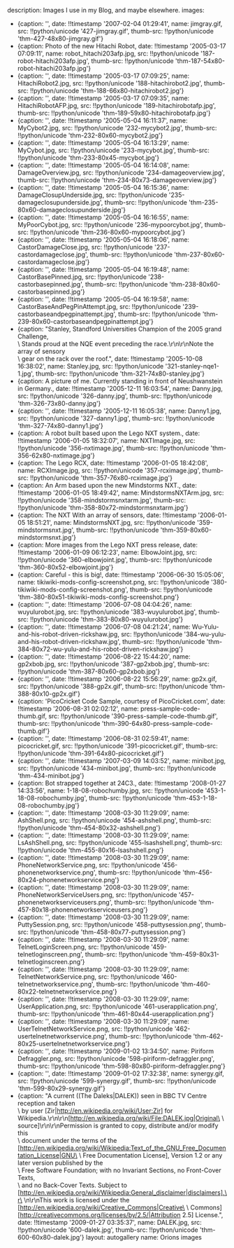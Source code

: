 description: Images I use in my Blog, and maybe elsewhere.
images:
- {caption: '', date: !!timestamp '2007-02-04 01:29:41', name: jimgray.gif, src: !!python/unicode '427-jimgray.gif',
  thumb-src: !!python/unicode 'thm-427-48x80-jimgray.gif'}
- {caption: Photo of the new Hitachi Robot, date: !!timestamp '2005-03-17 07:09:11',
  name: robot_hitachi203afp.jpg, src: !!python/unicode '187-robot-hitachi203afp.jpg',
  thumb-src: !!python/unicode 'thm-187-54x80-robot-hitachi203afp.jpg'}
- {caption: '', date: !!timestamp '2005-03-17 07:09:25', name: HitachiRobot2.jpg,
  src: !!python/unicode '188-hitachirobot2.jpg', thumb-src: !!python/unicode 'thm-188-66x80-hitachirobot2.jpg'}
- {caption: '', date: !!timestamp '2005-03-17 07:09:35', name: HitachiRobotAFP.jpg,
  src: !!python/unicode '189-hitachirobotafp.jpg', thumb-src: !!python/unicode 'thm-189-59x80-hitachirobotafp.jpg'}
- {caption: '', date: !!timestamp '2005-05-04 16:11:37', name: MyCybot2.jpg, src: !!python/unicode '232-mycybot2.jpg',
  thumb-src: !!python/unicode 'thm-232-80x60-mycybot2.jpg'}
- {caption: '', date: !!timestamp '2005-05-04 16:13:29', name: MyCybot.jpg, src: !!python/unicode '233-mycybot.jpg',
  thumb-src: !!python/unicode 'thm-233-80x45-mycybot.jpg'}
- {caption: '', date: !!timestamp '2005-05-04 16:14:08', name: DamageOverview.jpg,
  src: !!python/unicode '234-damageoverview.jpg', thumb-src: !!python/unicode 'thm-234-80x73-damageoverview.jpg'}
- {caption: '', date: !!timestamp '2005-05-04 16:15:36', name: DamageClosupUnderside.jpg,
  src: !!python/unicode '235-damageclosupunderside.jpg', thumb-src: !!python/unicode 'thm-235-80x60-damageclosupunderside.jpg'}
- {caption: '', date: !!timestamp '2005-05-04 16:16:55', name: MyPoorCybot.jpg, src: !!python/unicode '236-mypoorcybot.jpg',
  thumb-src: !!python/unicode 'thm-236-80x60-mypoorcybot.jpg'}
- {caption: '', date: !!timestamp '2005-05-04 16:18:06', name: CastorDamageClose.jpg,
  src: !!python/unicode '237-castordamageclose.jpg', thumb-src: !!python/unicode 'thm-237-80x60-castordamageclose.jpg'}
- {caption: '', date: !!timestamp '2005-05-04 16:19:48', name: CastorBasePinned.jpg,
  src: !!python/unicode '238-castorbasepinned.jpg', thumb-src: !!python/unicode 'thm-238-80x60-castorbasepinned.jpg'}
- {caption: '', date: !!timestamp '2005-05-04 16:19:58', name: CastorBaseAndPegPinAttempt.jpg,
  src: !!python/unicode '239-castorbaseandpegpinattempt.jpg', thumb-src: !!python/unicode 'thm-239-80x60-castorbaseandpegpinattempt.jpg'}
- {caption: "Stanley, Standford Universities Champion of the 2005 grand Challenge,\
    \ Stands proud at the NQE event preceding the race.\r\n\r\nNote the array of sensory\
    \ gear on the rack over the roof.", date: !!timestamp '2005-10-08 16:38:02', name: Stanley.jpg,
  src: !!python/unicode '321-stanley-nqe1-1.jpg', thumb-src: !!python/unicode 'thm-321-74x80-stanley.jpg'}
- {caption: A picture of me. Currently standing in front of Neushwanstein in Germany.,
  date: !!timestamp '2005-12-11 16:03:54', name: Danny.jpg, src: !!python/unicode '326-danny.jpg',
  thumb-src: !!python/unicode 'thm-326-73x80-danny.jpg'}
- {caption: '', date: !!timestamp '2005-12-11 16:05:38', name: Danny1.jpg, src: !!python/unicode '327-danny1.jpg',
  thumb-src: !!python/unicode 'thm-327-74x80-danny1.jpg'}
- {caption: A robot built based upon the Lego NXT system., date: !!timestamp '2006-01-05
    18:32:07', name: NXTImage.jpg, src: !!python/unicode '356-nxtimage.jpg', thumb-src: !!python/unicode 'thm-356-62x80-nxtimage.jpg'}
- {caption: The Lego RCX, date: !!timestamp '2006-01-05 18:42:08', name: RCXImage.jpg,
  src: !!python/unicode '357-rcximage.jpg', thumb-src: !!python/unicode 'thm-357-76x80-rcximage.jpg'}
- {caption: An Arm based upon the new Mindstorms NXT., date: !!timestamp '2006-01-05
    18:49:42', name: MindstormsNXTArm.jpg, src: !!python/unicode '358-mindstormsnxtarm.jpg',
  thumb-src: !!python/unicode 'thm-358-80x72-mindstormsnxtarm.jpg'}
- {caption: The NXT With an array of sensors, date: !!timestamp '2006-01-05 18:51:21',
  name: MindstormsNXT.jpg, src: !!python/unicode '359-mindstormsnxt.jpg', thumb-src: !!python/unicode 'thm-359-80x60-mindstormsnxt.jpg'}
- {caption: More images from the Lego NXT press release, date: !!timestamp '2006-01-09
    06:12:23', name: ElbowJoint.jpg, src: !!python/unicode '360-elbowjoint.jpg', thumb-src: !!python/unicode 'thm-360-80x52-elbowjoint.jpg'}
- {caption: Careful - this is big!, date: !!timestamp '2006-06-30 15:05:06', name: tikiwiki-mods-config-screenshot.png,
  src: !!python/unicode '380-tikiwiki-mods-config-screenshot.png', thumb-src: !!python/unicode 'thm-380-80x51-tikiwiki-mods-config-screenshot.png'}
- {caption: '', date: !!timestamp '2006-07-08 04:04:26', name: wuyulurobot.jpg, src: !!python/unicode '383-wuyulurobot.jpg',
  thumb-src: !!python/unicode 'thm-383-80x80-wuyulurobot.jpg'}
- {caption: '', date: !!timestamp '2006-07-08 04:21:24', name: Wu-Yulu-and-his-robot-driven-rickshaw.jpg,
  src: !!python/unicode '384-wu-yulu-and-his-robot-driven-rickshaw.jpg', thumb-src: !!python/unicode 'thm-384-80x72-wu-yulu-and-his-robot-driven-rickshaw.jpg'}
- {caption: '', date: !!timestamp '2006-08-22 15:44:20', name: gp2xbob.jpg, src: !!python/unicode '387-gp2xbob.jpg',
  thumb-src: !!python/unicode 'thm-387-80x60-gp2xbob.jpg'}
- {caption: '', date: !!timestamp '2006-08-22 15:56:29', name: gp2x.gif, src: !!python/unicode '388-gp2x.gif',
  thumb-src: !!python/unicode 'thm-388-80x10-gp2x.gif'}
- {caption: 'PicoCricket Code Sample, courtesy of PicoCricket.com', date: !!timestamp '2006-08-31
    02:02:12', name: press-sample-code-thumb.gif, src: !!python/unicode '390-press-sample-code-thumb.gif',
  thumb-src: !!python/unicode 'thm-390-64x80-press-sample-code-thumb.gif'}
- {caption: '', date: !!timestamp '2006-08-31 02:59:41', name: picocricket.gif, src: !!python/unicode '391-picocricket.gif',
  thumb-src: !!python/unicode 'thm-391-64x80-picocricket.gif'}
- {caption: '', date: !!timestamp '2007-03-09 14:03:52', name: minibot.jpg, src: !!python/unicode '434-minibot.jpg',
  thumb-src: !!python/unicode 'thm-434-minibot.jpg'}
- {caption: Bot strapped together at 24C3., date: !!timestamp '2008-01-27 14:33:56',
  name: 1-18-08-robochumby.jpg, src: !!python/unicode '453-1-18-08-robochumby.jpg',
  thumb-src: !!python/unicode 'thm-453-1-18-08-robochumby.jpg'}
- {caption: '', date: !!timestamp '2008-03-30 11:29:09', name: AshShell.png, src: !!python/unicode '454-ashshell.png',
  thumb-src: !!python/unicode 'thm-454-80x32-ashshell.png'}
- {caption: '', date: !!timestamp '2008-03-30 11:29:09', name: LsAshShell.png, src: !!python/unicode '455-lsashshell.png',
  thumb-src: !!python/unicode 'thm-455-80x16-lsashshell.png'}
- {caption: '', date: !!timestamp '2008-03-30 11:29:09', name: PhoneNetworkService.png,
  src: !!python/unicode '456-phonenetworkservice.png', thumb-src: !!python/unicode 'thm-456-80x24-phonenetworkservice.png'}
- {caption: '', date: !!timestamp '2008-03-30 11:29:09', name: PhoneNetworkServiceUsers.png,
  src: !!python/unicode '457-phonenetworkserviceusers.png', thumb-src: !!python/unicode 'thm-457-80x18-phonenetworkserviceusers.png'}
- {caption: '', date: !!timestamp '2008-03-30 11:29:09', name: PuttySession.png, src: !!python/unicode '458-puttysession.png',
  thumb-src: !!python/unicode 'thm-458-80x77-puttysession.png'}
- {caption: '', date: !!timestamp '2008-03-30 11:29:09', name: TelnetLoginScreen.png,
  src: !!python/unicode '459-telnetloginscreen.png', thumb-src: !!python/unicode 'thm-459-80x31-telnetloginscreen.png'}
- {caption: '', date: !!timestamp '2008-03-30 11:29:09', name: TelnetNetworkService.png,
  src: !!python/unicode '460-telnetnetworkservice.png', thumb-src: !!python/unicode 'thm-460-80x22-telnetnetworkservice.png'}
- {caption: '', date: !!timestamp '2008-03-30 11:29:09', name: UserApplication.png,
  src: !!python/unicode '461-userapplication.png', thumb-src: !!python/unicode 'thm-461-80x44-userapplication.png'}
- {caption: '', date: !!timestamp '2008-03-30 11:29:09', name: UserTelnetNetworkService.png,
  src: !!python/unicode '462-usertelnetnetworkservice.png', thumb-src: !!python/unicode 'thm-462-80x25-usertelnetnetworkservice.png'}
- {caption: '', date: !!timestamp '2009-01-02 13:34:50', name: Piriform Defraggler.png,
  src: !!python/unicode '598-piriform-defraggler.png', thumb-src: !!python/unicode 'thm-598-80x80-piriform-defraggler.png'}
- {caption: '', date: !!timestamp '2009-01-02 17:32:38', name: synergy.gif, src: !!python/unicode '599-synergy.gif',
  thumb-src: !!python/unicode 'thm-599-80x29-synergy.gif'}
- {caption: "A current ((The Daleks|DALEK)) seen in BBC TV Centre reception and taken\
    \ by user [Zir|http://en.wikipedia.org/wiki/User:Zir] for Wikipedia.\r\n\r\n[http://en.wikipedia.org/wiki/File:DALEK.jpg|Original\
    \ source]\r\n\r\nPermission is granted to copy, distribute and/or modify this\
    \ document under the terms of the [http://en.wikipedia.org/wiki/Wikipedia:Text_of_the_GNU_Free_Documentation_License|GNU\
    \ Free Documentation License], Version 1.2 or any later version published by the\
    \ Free Software Foundation; with no Invariant Sections, no Front-Cover Texts,\
    \ and no Back-Cover Texts. Subject to [http://en.wikipedia.org/wiki/Wikipedia:General_disclaimer|disclaimers].\r\
    \n\r\nThis work is licensed under the [http://en.wikipedia.org/wiki/Creative_Commons|Creative\
    \ Commons]  [http://creativecommons.org/licenses/by/2.5/|Attribution 2.5] License.",
  date: !!timestamp '2009-01-27 03:35:37', name: DALEK.jpg, src: !!python/unicode '600-dalek.jpg',
  thumb-src: !!python/unicode 'thm-600-60x80-dalek.jpg'}
layout: autogallery
name: Orions images
